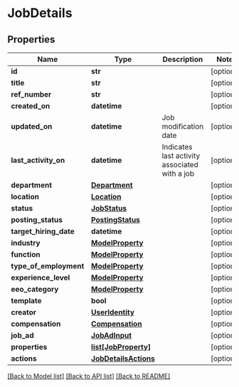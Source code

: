 # JobDetails

## Properties
Name | Type | Description | Notes
------------ | ------------- | ------------- | -------------
**id** | **str** |  | [optional] 
**title** | **str** |  | [optional] 
**ref_number** | **str** |  | [optional] 
**created_on** | **datetime** |  | [optional] 
**updated_on** | **datetime** | Job modification date | [optional] 
**last_activity_on** | **datetime** | Indicates last activity associated with a job | [optional] 
**department** | [**Department**](Department.md) |  | [optional] 
**location** | [**Location**](Location.md) |  | [optional] 
**status** | [**JobStatus**](JobStatus.md) |  | [optional] 
**posting_status** | [**PostingStatus**](PostingStatus.md) |  | [optional] 
**target_hiring_date** | **datetime** |  | [optional] 
**industry** | [**ModelProperty**](ModelProperty.md) |  | [optional] 
**function** | [**ModelProperty**](ModelProperty.md) |  | [optional] 
**type_of_employment** | [**ModelProperty**](ModelProperty.md) |  | [optional] 
**experience_level** | [**ModelProperty**](ModelProperty.md) |  | [optional] 
**eeo_category** | [**ModelProperty**](ModelProperty.md) |  | [optional] 
**template** | **bool** |  | [optional] 
**creator** | [**UserIdentity**](UserIdentity.md) |  | [optional] 
**compensation** | [**Compensation**](Compensation.md) |  | [optional] 
**job_ad** | [**JobAdInput**](JobAdInput.md) |  | [optional] 
**properties** | [**list[JobProperty]**](JobProperty.md) |  | [optional] 
**actions** | [**JobDetailsActions**](JobDetailsActions.md) |  | [optional] 

[[Back to Model list]](../README.md#documentation-for-models) [[Back to API list]](../README.md#documentation-for-api-endpoints) [[Back to README]](../README.md)


